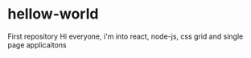 # hellow-world
First repository
Hi everyone, i'm into react, node-js, css grid and single page applicaitons
